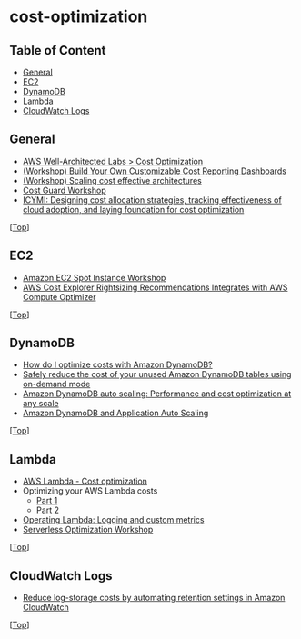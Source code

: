 # <a name="top"></a>cost-optimization

## Table of Content
  - [General](#general)
  - [EC2](#ec2)
  - [DynamoDB](#dynamodb)
  - [Lambda](#lambda)
  - [CloudWatch Logs](#cloudwatch-logs)

## General

- [AWS Well-Architected Labs > Cost Optimization](https://www.wellarchitectedlabs.com/cost/)
- [(Workshop) Build Your Own Customizable Cost Reporting Dashboards](https://catalog.us-east-1.prod.workshops.aws/workshops/53a16385-6e2a-4e60-bc49-1094035763f0/en-US)
- [(Workshop) Scaling cost effective architectures](https://catalog.us-east-1.prod.workshops.aws/workshops/f238037c-8f0b-446e-9c15-ebcc4908901a/en-US)
- [Cost Guard Workshop](https://catalog.workshops.aws/costguard/en-US)
- [ICYMI: Designing cost allocation strategies, tracking effectiveness of cloud adoption, and laying foundation for cost optimization](https://aws.amazon.com/ko/blogs/aws-cloud-financial-management/icymi-cost-allocation-strategies-tracking-the-effectiveness-of-cloud-adoption-and-foundation-for-cost-optimization/)

\[[Top](#Top)\]

## EC2
- [Amazon EC2 Spot Instance Workshop](https://ec2spotworkshops.com/)
- [AWS Cost Explorer Rightsizing Recommendations Integrates with AWS Compute Optimizer](https://aws.amazon.com/ko/blogs/aws-cloud-financial-management/launch-aws-cost-explorer-rightsizing-recommendations-integrates-with-aws-compute-optimizer/)

\[[Top](#Top)\]

## DynamoDB
- [How do I optimize costs with Amazon DynamoDB?](https://aws.amazon.com/premiumsupport/knowledge-center/dynamodb-optimize-costs/)
- [Safely reduce the cost of your unused Amazon DynamoDB tables using on-demand mode](https://aws.amazon.com/ko/blogs/database/safely-reduce-the-cost-of-your-unused-amazon-dynamodb-tables-using-on-demand-mode/)
- [Amazon DynamoDB auto scaling: Performance and cost optimization at any scale](https://aws.amazon.com/blogs/database/amazon-dynamodb-auto-scaling-performance-and-cost-optimization-at-any-scale/)
- [Amazon DynamoDB and Application Auto Scaling](https://docs.aws.amazon.com/autoscaling/application/userguide/services-that-can-integrate-dynamodb.html)

\[[Top](#Top)\]

## Lambda
- [AWS Lambda - Cost optimization](https://docs.aws.amazon.com/lambda/latest/operatorguide/cost-optimize.html)
- Optimizing your AWS Lambda costs
  - [Part 1](https://aws.amazon.com/ko/blogs/compute/optimizing-your-aws-lambda-costs-part-1/)
  - [Part 2](https://aws.amazon.com/ko/blogs/compute/optimizing-your-aws-lambda-costs-part-2/)
- [Operating Lambda: Logging and custom metrics](https://aws.amazon.com/ko/blogs/compute/operating-lambda-logging-and-custom-metrics/)
- [Serverless Optimization Workshop](https://catalog.us-east-1.prod.workshops.aws/workshops/2d960419-7d15-44e7-b540-fd3ebeb7ce2e/)

\[[Top](#Top)\]

## CloudWatch Logs
- [Reduce log-storage costs by automating retention settings in Amazon CloudWatch](https://aws.amazon.com/ko/blogs/infrastructure-and-automation/reduce-log-storage-costs-by-automating-retention-settings-in-amazon-cloudwatch/)

\[[Top](#Top)\]
